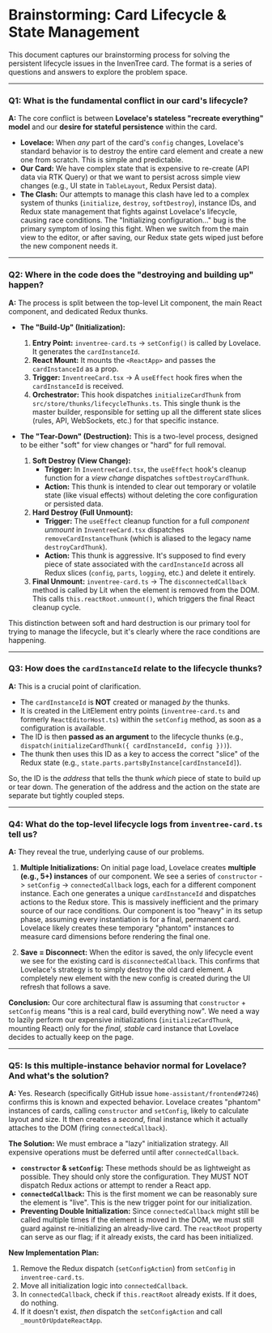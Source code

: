 # Brainstorming: Card Lifecycle & State Management

This document captures our brainstorming process for solving the persistent lifecycle issues in the InvenTree card. The format is a series of questions and answers to explore the problem space.

---

### Q1: What is the fundamental conflict in our card's lifecycle?

**A:** The core conflict is between **Lovelace's stateless "recreate everything" model** and our **desire for stateful persistence** within the card.

*   **Lovelace:** When *any* part of the card's `config` changes, Lovelace's standard behavior is to destroy the entire card element and create a new one from scratch. This is simple and predictable.
*   **Our Card:** We have complex state that is expensive to re-create (API data via RTK Query) or that we want to persist across simple view changes (e.g., UI state in `TableLayout`, Redux Persist data).
*   **The Clash:** Our attempts to manage this clash have led to a complex system of thunks (`initialize`, `destroy`, `softDestroy`), instance IDs, and Redux state management that fights against Lovelace's lifecycle, causing race conditions. The "Initializing configuration..." bug is the primary symptom of losing this fight. When we switch from the main view to the editor, or after saving, our Redux state gets wiped just before the new component needs it.

---

### Q2: Where in the code does the "destroying and building up" happen?

**A:** The process is split between the top-level Lit component, the main React component, and dedicated Redux thunks.

*   **The "Build-Up" (Initialization):**
    1.  **Entry Point:** `inventree-card.ts` -> `setConfig()` is called by Lovelace. It generates the `cardInstanceId`.
    2.  **React Mount:** It mounts the `<ReactApp>` and passes the `cardInstanceId` as a prop.
    3.  **Trigger:** `InventreeCard.tsx` -> A `useEffect` hook fires when the `cardInstanceId` is received.
    4.  **Orchestrator:** This hook dispatches `initializeCardThunk` from `src/store/thunks/lifecycleThunks.ts`. This single thunk is the master builder, responsible for setting up all the different state slices (rules, API, WebSockets, etc.) for that specific instance.

*   **The "Tear-Down" (Destruction):** This is a two-level process, designed to be either "soft" for view changes or "hard" for full removal.
    1.  **Soft Destroy (View Change):**
        *   **Trigger:** In `InventreeCard.tsx`, the `useEffect` hook's cleanup function for a *view change* dispatches `softDestroyCardThunk`.
        *   **Action:** This thunk is intended to clear out temporary or volatile state (like visual effects) without deleting the core configuration or persisted data.
    2.  **Hard Destroy (Full Unmount):**
        *   **Trigger:** The `useEffect` cleanup function for a full *component unmount* in `InventreeCard.tsx` dispatches `removeCardInstanceThunk` (which is aliased to the legacy name `destroyCardThunk`).
        *   **Action:** This thunk is aggressive. It's supposed to find every piece of state associated with the `cardInstanceId` across all Redux slices (`config`, `parts`, `logging`, etc.) and delete it entirely.
    3.  **Final Unmount:** `inventree-card.ts` -> The `disconnectedCallback` method is called by Lit when the element is removed from the DOM. This calls `this.reactRoot.unmount()`, which triggers the final React cleanup cycle.

This distinction between soft and hard destruction is our primary tool for trying to manage the lifecycle, but it's clearly where the race conditions are happening.

---

### Q3: How does the `cardInstanceId` relate to the lifecycle thunks?

**A:** This is a crucial point of clarification.

*   The `cardInstanceId` is **NOT** created or managed *by* the thunks.
*   It is created in the LitElement entry points (`inventree-card.ts` and formerly `ReactEditorHost.ts`) within the `setConfig` method, as soon as a configuration is available.
*   The ID is then **passed as an argument** to the lifecycle thunks (e.g., `dispatch(initializeCardThunk({ cardInstanceId, config }))`).
*   The thunk then uses this ID as a key to access the correct "slice" of the Redux state (e.g., `state.parts.partsByInstance[cardInstanceId]`).

So, the ID is the *address* that tells the thunk *which* piece of state to build up or tear down. The generation of the address and the action on the state are separate but tightly coupled steps.

---

### Q4: What do the top-level lifecycle logs from `inventree-card.ts` tell us?

**A:** They reveal the true, underlying cause of our problems.

1.  **Multiple Initializations:** On initial page load, Lovelace creates **multiple (e.g., 5+) instances** of our component. We see a series of `constructor` -> `setConfig` -> `connectedCallback` logs, each for a different component instance. Each one generates a unique `cardInstanceId` and dispatches actions to the Redux store. This is massively inefficient and the primary source of our race conditions. Our component is too "heavy" in its setup phase, assuming every instantiation is for a final, permanent card. Lovelace likely creates these temporary "phantom" instances to measure card dimensions before rendering the final one.

2.  **Save = Disconnect:** When the editor is saved, the only lifecycle event we see for the existing card is `disconnectedCallback`. This confirms that Lovelace's strategy is to simply destroy the old card element. A completely new element with the new config is created during the UI refresh that follows a save.

**Conclusion:** Our core architectural flaw is assuming that `constructor` + `setConfig` means "this is a real card, build everything now". We need a way to lazily perform our expensive initializations (`initializeCardThunk`, mounting React) only for the *final, stable* card instance that Lovelace decides to actually keep on the page.

---

### Q5: Is this multiple-instance behavior normal for Lovelace? And what's the solution?

**A:** Yes. Research (specifically GitHub issue `home-assistant/frontend#7246`) confirms this is known and expected behavior. Lovelace creates "phantom" instances of cards, calling `constructor` and `setConfig`, likely to calculate layout and size. It then creates a *second*, final instance which it actually attaches to the DOM (firing `connectedCallback`).

**The Solution:** We must embrace a "lazy" initialization strategy. All expensive operations must be deferred until after `connectedCallback`.

*   **`constructor` & `setConfig`:** These methods should be as lightweight as possible. They should only store the configuration. They MUST NOT dispatch Redux actions or attempt to render a React app.
*   **`connectedCallback`:** This is the first moment we can be reasonably sure the element is "live". This is the new trigger point for our initialization.
*   **Preventing Double Initialization:** Since `connectedCallback` might still be called multiple times if the element is moved in the DOM, we must still guard against re-initializing an already-live card. The `reactRoot` property can serve as our flag; if it already exists, the card has been initialized.

**New Implementation Plan:**
1.  Remove the Redux dispatch (`setConfigAction`) from `setConfig` in `inventree-card.ts`.
2.  Move all initialization logic into `connectedCallback`.
3.  In `connectedCallback`, check if `this.reactRoot` already exists. If it does, do nothing.
4.  If it doesn't exist, *then* dispatch the `setConfigAction` and call `_mountOrUpdateReactApp`.
